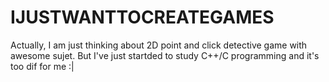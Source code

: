 # IJUSTWANTTOCREATEGAMES
Actually, I am just thinking about 2D point and click detective game with awesome sujet. But I've just startded to study C++/C programming and it's too dif for me :|
